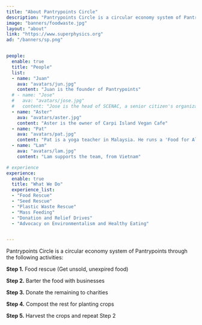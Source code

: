 ```yaml
---
title: "About Pantrypoints Circle"
description: "Pantrypoints Circle is a circular economy system of Pantrypoints"
image: "banners/foodwaste.jpg"
layout: "about"
link: "https://www.superphysics.org"
ad: "/banners/sp.png"


people:
  enable: true
  title: "People"
  list:
  - name: "Juan"
    ava: "avatars/jun.jpg"
    content: "Juan is the founder of Pantrypoints"
  # - name: "Jose"
  #   ava: "avatars/jose.jpg"  
  #   content: "Jose is the head of SCENAC, a senior citizen's organization"
  - name: "Aster"
    ava: "avatars/aster.jpg"  
    content: "Aster is the owner of Carpi Island Vegan Cafe"
  - name: "Pat"
    ava: "avatars/pat.jpg"  
    content: "Pat is a yoga teacher in Malaysia. He runs a 'Food for All Program' in Thailand and the Philippines"
  - name: "Lam"
    ava: "avatars/lam.jpg"  
    content: "Lam supports the team, from Vietnam"

# experience
experience:
  enable: true
  title: "What We Do"
  experience_list:
  - "Food Rescue"
  - "Seed Rescue"
  - "Plastic Waste Rescue"
  - "Mass Feeding"
  - "Donation and Relief Drives"
  - "Advocacy on Environmentalism and Healthy Eating"


---
```


Pantrypoints Circle is a circular economy system of Pantrypoints through the following activities:

**Step 1.** Food rescue (Get unsold, unexpired food)

**Step 2.** Barter the food with businesses

**Step 3.** Donate the remaining to charities

**Step 4.** Compost the rest for planting crops

**Step 5.** Harvest the crops and repeat Step 2

